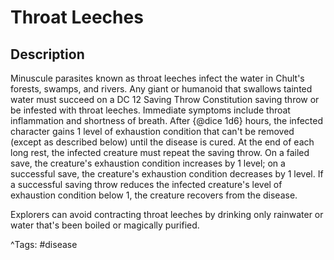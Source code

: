 # Throat Leeches

## Description

Minuscule parasites known as throat leeches infect the water in Chult's forests, swamps, and rivers. Any giant or humanoid that swallows tainted water must succeed on a DC 12 Saving Throw Constitution saving throw or be infested with throat leeches. Immediate symptoms include throat inflammation and shortness of breath. After {@dice 1d6} hours, the infected character gains 1 level of exhaustion condition that can't be removed (except as described below) until the disease is cured. At the end of each long rest, the infected creature must repeat the saving throw. On a failed save, the creature's exhaustion condition increases by 1 level; on a successful save, the creature's exhaustion condition decreases by 1 level. If a successful saving throw reduces the infected creature's level of exhaustion condition below 1, the creature recovers from the disease.

Explorers can avoid contracting throat leeches by drinking only rainwater or water that's been boiled or magically purified.

^Tags: #disease